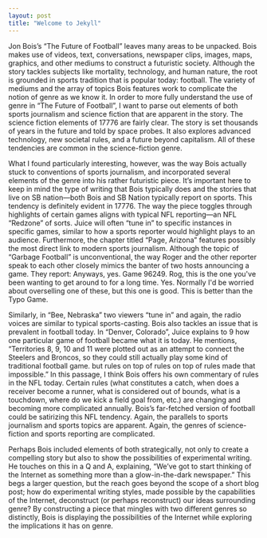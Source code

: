 ```yaml
---
layout: post
title: "Welcome to Jekyll"
---
```

Jon Bois’s “The Future of Football” leaves many areas to be unpacked. Bois makes use of videos, text, conversations, newspaper clips, images, maps, graphics, and other mediums to construct a futuristic society. Although the story tackles subjects like mortality, technology, and human nature, the root is grounded in sports tradition that is popular today: football. The variety of mediums and the array of topics Bois features work to complicate the notion of genre as we know it. In order to more fully understand the use of genre in “The Future of Football”, I want to parse out elements of both sports journalism and science fiction that are apparent in the story. 
The science fiction elements of 17776 are fairly clear. The story is set thousands of years in the future and told by space probes. It also explores advanced technology, new societal rules, and a future beyond capitalism. All of these tendencies are common in the science-fiction genre. 

What I found particularly interesting, however, was the way Bois actually stuck to conventions of sports journalism, and incorporated several elements of the genre into his rather futuristic  piece. It’s important here to keep in mind the type of writing that Bois typically does and the stories that live on SB nation—both Bois and SB Nation typically report on sports. This tendency is definitely evident in 17776. The way the piece toggles through highlights of certain games aligns with typical NFL reporting—an NFL “Redzone” of sorts. Juice will often “tune in” to specific instances in specific games, similar to how a sports reporter would highlight plays to an audience. Furthermore, the chapter titled “Page, Arizona” features possibly the most direct link to modern sports journalism. Although the topic of “Garbage Football” is unconventional, the way Roger and the other reporter speak to each other closely mimics the banter of two hosts announcing a game. They report:
Anyways, yes. Game 96249. Rog, this is the one you've been wanting to get around to for a long time.
Yes. Normally I'd be worried about overselling one of these, but this one is good. This is better than the Typo Game.

Similarly, in “Bee, Nebraska” two viewers “tune in” and again, the radio voices are similar to typical sports-casting. 
Bois also tackles an issue that is prevalent in football today. In “Denver, Colorado”, Juice explains to 9 how one particular game of football became what it is today. He mentions, “Territories 8, 9, 10 and 11 were plotted out as an attempt to connect the Steelers and Broncos, so they could still actually play some kind of traditional football game. but rules on top of rules on top of rules made that impossible.” In this passage, I think Bois offers his own commentary of rules in the NFL today. Certain rules (what constitutes a catch, when does a receiver become a runner, what is considered out of bounds, what is a touchdown, where do we kick a field goal from, etc.) are changing and becoming more complicated annually. Bois’s far-fetched version of football could be satirizing this NFL tendency. Again, the parallels to sports journalism and sports topics are apparent. Again, the genres of science-fiction and sports reporting are complicated. 

Perhaps Bois included elements of both strategically, not only to create a compelling story but also to show the possibilities of experimental writing. He touches on this in a Q and A, explaining, “We’ve got to start thinking of the Internet as something more than a glow-in-the-dark newspaper.” This begs a larger question, but the reach goes beyond the scope of a short blog post; how do experimental writing styles, made possible by the capabilities of the Internet, deconstruct (or perhaps reconstruct) our ideas surrounding genre? By constructing a piece that mingles with two different genres so distinctly, Bois is displaying the possibilities of the Internet while exploring the implications it has on genre. 

